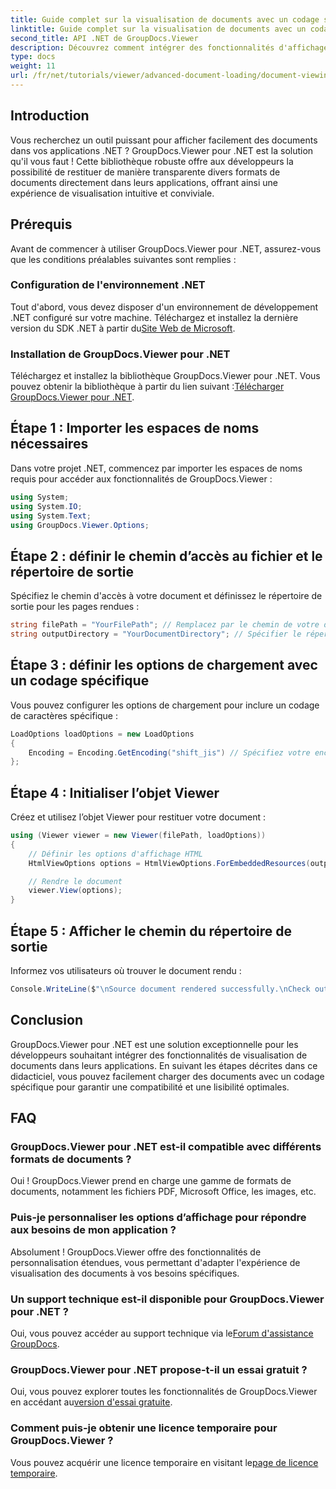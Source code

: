 ```yaml
---
title: Guide complet sur la visualisation de documents avec un codage spécifique
linktitle: Guide complet sur la visualisation de documents avec un codage spécifique
second_title: API .NET de GroupDocs.Viewer
description: Découvrez comment intégrer des fonctionnalités d'affichage de documents dans vos applications .NET à l'aide de GroupDocs.Viewer pour .NET. Ce guide détaillé vous guide tout au long de l'installation, de la configuration et du rendu de divers formats de documents.
type: docs
weight: 11
url: /fr/net/tutorials/viewer/advanced-document-loading/document-viewing-with-specific-encoding/
---
```

## Introduction

Vous recherchez un outil puissant pour afficher facilement des documents dans vos applications .NET ? GroupDocs.Viewer pour .NET est la solution qu'il vous faut ! Cette bibliothèque robuste offre aux développeurs la possibilité de restituer de manière transparente divers formats de documents directement dans leurs applications, offrant ainsi une expérience de visualisation intuitive et conviviale.

## Prérequis

Avant de commencer à utiliser GroupDocs.Viewer pour .NET, assurez-vous que les conditions préalables suivantes sont remplies :

### Configuration de l'environnement .NET

 Tout d'abord, vous devez disposer d'un environnement de développement .NET configuré sur votre machine. Téléchargez et installez la dernière version du SDK .NET à partir du[Site Web de Microsoft](https://dotnet.microsoft.com/download).

### Installation de GroupDocs.Viewer pour .NET

 Téléchargez et installez la bibliothèque GroupDocs.Viewer pour .NET. Vous pouvez obtenir la bibliothèque à partir du lien suivant :[Télécharger GroupDocs.Viewer pour .NET](https://releases.groupdocs.com/viewer/net/).

## Étape 1 : Importer les espaces de noms nécessaires

Dans votre projet .NET, commencez par importer les espaces de noms requis pour accéder aux fonctionnalités de GroupDocs.Viewer :

```csharp
using System;
using System.IO;
using System.Text;
using GroupDocs.Viewer.Options;
```

## Étape 2 : définir le chemin d’accès au fichier et le répertoire de sortie

Spécifiez le chemin d'accès à votre document et définissez le répertoire de sortie pour les pages rendues :

```csharp
string filePath = "YourFilePath"; // Remplacez par le chemin de votre document
string outputDirectory = "YourDocumentDirectory"; // Spécifier le répertoire de sortie
```

## Étape 3 : définir les options de chargement avec un codage spécifique

Vous pouvez configurer les options de chargement pour inclure un codage de caractères spécifique :

```csharp
LoadOptions loadOptions = new LoadOptions
{
    Encoding = Encoding.GetEncoding("shift_jis") // Spécifiez votre encodage souhaité
};
```

## Étape 4 : Initialiser l’objet Viewer

Créez et utilisez l’objet Viewer pour restituer votre document :

```csharp
using (Viewer viewer = new Viewer(filePath, loadOptions))
{
    // Définir les options d'affichage HTML
    HtmlViewOptions options = HtmlViewOptions.ForEmbeddedResources(outputDirectory + "/page-{0}.html");

    // Rendre le document
    viewer.View(options);
}
```

## Étape 5 : Afficher le chemin du répertoire de sortie

Informez vos utilisateurs où trouver le document rendu :

```csharp
Console.WriteLine($"\nSource document rendered successfully.\nCheck output in {outputDirectory}.");
```

## Conclusion

GroupDocs.Viewer pour .NET est une solution exceptionnelle pour les développeurs souhaitant intégrer des fonctionnalités de visualisation de documents dans leurs applications. En suivant les étapes décrites dans ce didacticiel, vous pouvez facilement charger des documents avec un codage spécifique pour garantir une compatibilité et une lisibilité optimales.

## FAQ

### GroupDocs.Viewer pour .NET est-il compatible avec différents formats de documents ?
Oui ! GroupDocs.Viewer prend en charge une gamme de formats de documents, notamment les fichiers PDF, Microsoft Office, les images, etc.

### Puis-je personnaliser les options d’affichage pour répondre aux besoins de mon application ?
Absolument ! GroupDocs.Viewer offre des fonctionnalités de personnalisation étendues, vous permettant d'adapter l'expérience de visualisation des documents à vos besoins spécifiques.

### Un support technique est-il disponible pour GroupDocs.Viewer pour .NET ?
 Oui, vous pouvez accéder au support technique via le[Forum d'assistance GroupDocs](https://forum.groupdocs.com/c/viewer/9).

### GroupDocs.Viewer pour .NET propose-t-il un essai gratuit ?
 Oui, vous pouvez explorer toutes les fonctionnalités de GroupDocs.Viewer en accédant au[version d'essai gratuite](https://releases.groupdocs.com/).

### Comment puis-je obtenir une licence temporaire pour GroupDocs.Viewer ?
 Vous pouvez acquérir une licence temporaire en visitant le[page de licence temporaire](https://purchase.groupdocs.com/temporary-license/).